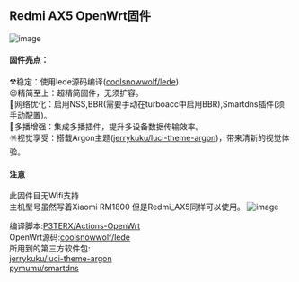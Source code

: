 ## Redmi AX5 OpenWrt固件
![image](https://github.com/user-attachments/assets/c15a89a6-9748-4a7a-b646-5d373263ddc1)

#### 固件亮点：  
⚒️稳定：使用lede源码编译([coolsnowwolf/lede](https://github.com/coolsnowwolf/lede))  
😉精简至上：超精简固件，无须扩容。  
🚀网络优化：启用NSS,BBR(需要手动在turboacc中启用BBR),Smartdns插件(须手动配置)。  
🌈多播增强：集成多播插件，提升多设备数据传输效率。  
🪅视觉享受：搭载Argon主题([jerrykuku/luci-theme-argon](https://github.com/jerrykuku/luci-theme-argon))，带来清新的视觉体验。  
#### 注意
此固件目无Wifi支持  
主机型号虽然写着Xiaomi RM1800 但是Redmi_AX5同样可以使用。
![image](https://github.com/user-attachments/assets/0e2e68fd-16af-497a-9284-1d3089587f7b)

编译脚本:[P3TERX/Actions-OpenWrt](https://github.com/P3TERX/Actions-OpenWrt)    
OpenWrt源码:[coolsnowwolf/lede](https://github.com/coolsnowwolf/lede)    
所用到的第三方软件包:  
[jerrykuku/luci-theme-argon](https://github.com/jerrykuku/luci-theme-argon)  
[pymumu/smartdns](https://github.com/pymumu/smartdns)
